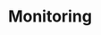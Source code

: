 ---
layout: layout.pug
navigationTitle: Monitoring
excerpt: 
title: Monitoring
menuWeight: 1
model: /services/kafka/data.yml
render: mustache
featureMaturity:
---